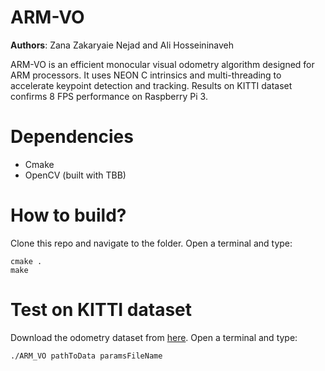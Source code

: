 # ARM-VO

**Authors**: Zana Zakaryaie Nejad and Ali Hosseininaveh

ARM-VO is an efficient monocular visual odometry algorithm designed for ARM processors. It uses NEON C intrinsics and multi-threading to accelerate keypoint detection and tracking. Results on KITTI dataset confirms 8 FPS performance on Raspberry Pi 3. 

# Dependencies
- Cmake
- OpenCV (built with TBB)

# How to build?
Clone this repo and navigate to the folder. Open a terminal and type:
```
cmake .
make
```
# Test on KITTI dataset
Download the odometry dataset from [here](http://www.cvlibs.net/datasets/kitti/eval_odometry.php).
Open a terminal and type:
```
./ARM_VO pathToData paramsFileName
```



